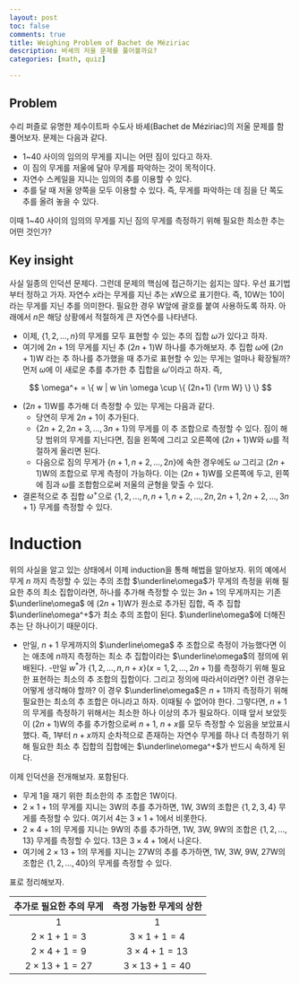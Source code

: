 ```yaml
---
layout: post
toc: false
comments: true
title: Weighing Problem of Bachet de Méziriac
description: 바셰의 저울 문제를 풀어볼까요?
categories: [math, quiz]

---
```


## Problem 

수리 퍼즐로 유명한 제수이트파 수도사 바셰(Bachet de Méziriac)의 저울 문제를 함 풀어보자. 문제는 다음과 같다. 
* 1~40 사이의 임의의 무게를 지니는 어떤 짐이 있다고 하자. 
* 이 짐의 무게를 저울에 달아 무게를 파악하는 것이 목적이다. 
* 자연수 스케일을 지니는 임의의 추를 이용할 수 있다. 
* 추를 달 때 저울 양쪽을 모두 이용할 수 있다. 즉, 무게를 파악하는 데 짐을 단 쪽도 추를 올려 놓을 수 있다.  

이때 1~40 사이의 임의의 무게를 지닌 짐의 무게를 측정하기 위해 필요한 최소한 추는 어떤 것인가? 

## Key insight 

사실 일종의 인덕션 문제다. 그런데 문제의 핵심에 접근하기는 쉽지는 않다. 우선 표기법부터 정하고 가자. 자연수 $x$라는 무게를 지닌 추는 $x$W으로 표기한다. 즉, $10$W는 10이라는 무게를 지닌 추를 의미한다. 필요한 경우 W앞에 괄호를 붙여 사용하도록 하자. 아래에서 $n$은 해당 상황에서 적절하게 큰 자연수를 나타낸다. 

* 이제, $\{ 1, 2, \dotsc, n \}$의 무게를 모두 표현할 수 있는 추의 집합 $\omega$가 있다고 하자. 
* 여기에 $2n+1$의 무게를 지닌 추 $(2n+1)$W 하나를 추가해보자. 추 집합 $\omega$에 $(2n+1)$W 라는 추 하나를 추가했을 때 추가로 표현할 수 있는 무게는 얼마나 확장될까? 먼저 $\omega$에 이 새로운 추를 추가한 추 집합을 $\omega'$이라고 하자. 즉, 

$$
\omega^+ = \{ w | w \in \omega \cup \{ (2n+1) {\rm W} \} \}
$$

* $(2n+1)$W를 추가해 더 측정할 수 있는 무게는 다음과 같다. 
	 * 당연히 무게 $2n+1$이 추가된다. 
	 * $\{ 2n+2, 2n+3, \dotsc, 3n+1 \}$의 무게를 이 추 조합으로 측정할 수 있다. 짐이 해당 범위의 무게를 지닌다면, 짐을 왼쪽에 그리고 오른쪽에 $(2n+1)$W와 $\omega$를 적절하게 올리면 된다. 
	* 다음으로 짐의 무게가 $\{ n+1, n+2, \dotsc, 2n\}$에 속한 경우에도 $\omega$ 그리고 $(2n+1)$W의 조합으로 무게 측정이 가능하다. 이는 $(2n+1)$W를 오른쪽에 두고, 왼쪽에 짐과 $\omega$를 조합함으로써 저울의 균형을 맞출 수 있다.  
* 결론적으로 추 집합 $\omega^+$으로 $\{ 1,2, \dotsc, n, n+1, n+2, \dotsc, 2n, 2n+1, 2n+2, \dotsc, 3n+1\}$ 무게를 측정할 수 있다.  

# Induction 

위의 사실을 알고 있는 상태에서 이제 induction을 통해 해법을 알아보자. 위의 예에서 무게 $n$ 까지 측정할 수 있는 추의 조합 $\underline\omega$가 무게의 측정을 위해 필요한 추의 최소 집합이라면, 하나를 추가해 측정할 수 있는 $3n+1$의 무게까지는 기존 $\underline\omega$ 에 $(2n+1)$W가 원소로 추가된 집합, 즉 추 집합 $\underline\omega^+$가 최소 추의 조합이 된다. $\underline\omega$에  더해진 추는 단 하나이기 때문이다. 

- 만일, $n+1$ 무게까지의 $\underline\omega$ 추 조합으로 측정이 가능했다면 이는 애초에 $n$까지 측정하는 최소 추 집합이라는  $\underline\omega$의 정의에 위배된다. 
-만일 $w^*$가 $\{ 1, 2, \dotsc, n, n+x\} (x = 1, 2, ..., 2n+1)$를 측정하기 위해 필요한 표현하는 최소의 추 조합의 집합이다. 그리고 정의에 따라서이라면? 이런 경우는 어떻게 생각해야 할까? 이 경우 $\underline\omega$은 $n+1$까지 측정하기 위해 필요한는 최소의 추 조합은 아니라고 하자. 이때될 수 없어야 한다. 그렇다면, $n+1$의 무게를 측정하기 위해서는 최소한 하나 이상의 추가 필요하다. 이때 앞서 보았듯이 $(2n+1)$W의 추를 추가함으로써 $n+1$, $n+x$를 모두 측정할 수 있음을 보았표시했다. 즉, 1부터 $n+x$까지 순차적으로 존재하는 자연수 무게를 하나 더 측정하기 위해 필요한 최소 추 집합의 집합에는 $\underline\omega^+$가 반드시 속하게 된다.

이제 인덕션을 전개해보자. 포함된다. 

- 무게 $1$을 재기 위한 최소한의 추 조합은 $1$W이다. 
- $2 \times 1+1$의 무게를 지니는 $3$W의 추를 추가하면, $1$W, $3$W의 조합은 $\{1,2,3,4\}$ 무게를 측정할 수 있다. 여기서 $4$는 $3 \times 1+1$에서 비롯한다. 
- $2 \times 4+1$의 무게를 지니는 $9$W의 추를 추가하면, $1$W, $3$W, $9$W의 조합은 $\{1,2,\dotsc, 13\}$ 무게를 측정할 수 있다. $13$은 $3 \times 4+1$에서 나온다. 
- 여기에 $2 \times 13+1$의 무게를 지니는 $27$W의 추를 추가하면, $1$W, $3$W, $9$W, $27$W의 조합은  $\{1,2,\dotsc, 40\}$의 무게를 측정할 수 있다. 

표로 정리해보자.  

|추가로 필요한 추의 무게|측정 가능한 무게의 상한|
|:-:|:-:|
|$1$|$1$|
|$2\times 1 + 1 = 3$|$3 \times 1 + 1 = 4$|
|$2\times 4 + 1 = 9$|$3 \times 4 + 1 = 13$|
|$2\times 13 + 1 = 27$|$3 \times 13 + 1 = 40$
<br/>

<!--stackedit_data:
eyJoaXN0b3J5IjpbLTE3OTE0OTY0NDEsMjAzODk5MzEyNCwyMD
k5NDU5NzIxXX0=
-->